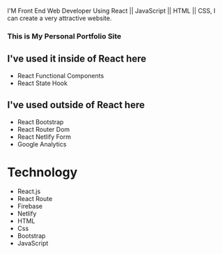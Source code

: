 I'M Front End Web Developer
Using React || JavaScript || HTML || CSS, I can create a very attractive website.
### This is My Personal Portfolio Site

## I've used it inside of React here
* React Functional Components
* React State Hook


## I've used  outside of React here
* React Bootstrap
* React Router Dom
* React Netlify Form
* Google Analytics

# Technology
* React.js
* React Route
* Firebase
* Netlify
* HTML
* Css
* Bootstrap
* JavaScript



